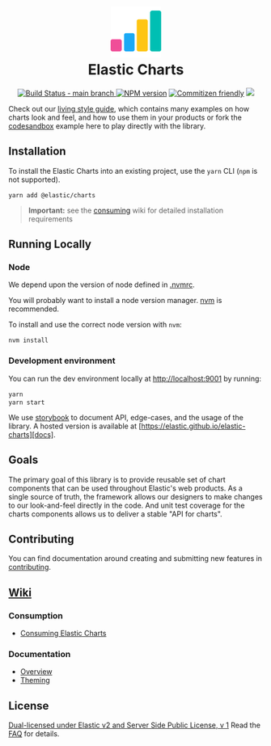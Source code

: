<h1 align="center">
  <img src="https://raw.githubusercontent.com/elastic/elastic-charts/main/public/logo.png" alt="elastic-charts logo" width="100" /><br />
  Elastic Charts
</h1>
<p align="center">
  <a href="https://buildkite.com/elastic/datavis-ci/builds?branch=main">
    <img alt="Build Status - main branch" src="https://badge.buildkite.com/1b2f6369ef27e5b23a7fccf2545d7d6e31bff1957c7c941d31.svg?branch=main">
  </a>
  <a href="https://www.npmjs.com/@elastic/charts"><img alt="NPM version" src="https://img.shields.io/npm/v/@elastic/charts.svg"></a>
  <a href="http://commitizen.github.io/cz-cli/"><img alt="Commitizen friendly" src="https://img.shields.io/badge/commitizen-friendly-brightgreen.svg"></a>
  <a href="https://elastic.github.io/elastic-charts">
    <img src="https://img.shields.io/static/v1?label=examples&message=storybook&color=ff4685">
  </a>
</p>



Check out our [living style guide][docs], which contains many examples on how charts look and feel, and how to use them in your products or fork the [codesandbox](https://codesandbox.io/s/elastic-charts-playground-87y7g?file=/src/App.tsx) example here to play directly with the library.

## Installation

To install the Elastic Charts into an existing project, use the `yarn` CLI (`npm` is not supported).

```
yarn add @elastic/charts
```

> **Important:** see the [consuming] wiki for detailed installation requirements

## Running Locally

### Node

We depend upon the version of node defined in [.nvmrc](.nvmrc).

You will probably want to install a node version manager. [nvm](https://github.com/creationix/nvm) is recommended.

To install and use the correct node version with `nvm`:

```
nvm install
```

### Development environment

You can run the dev environment locally at [http://localhost:9001](http://localhost:9001/) by running:

```
yarn
yarn start
```

We use [storybook](https://storybook.js.org) to document API, edge-cases, and the usage of the library.
A hosted version is available at [https://elastic.github.io/elastic-charts][docs].

## Goals

The primary goal of this library is to provide reusable set of chart components that can be used throughout Elastic's web products.
As a single source of truth, the framework allows our designers to make changes to our look-and-feel directly in the code. And unit test coverage for the charts components allows us to deliver a stable "API for charts".

## Contributing

You can find documentation around creating and submitting new features in [contributing][contributing].

## [Wiki](https://github.com/elastic/elastic-charts/wiki)

### Consumption

- [Consuming Elastic Charts][consuming]

### Documentation

- [Overview][overview]
- [Theming][theming]

## License

[Dual-licensed under Elastic v2 and Server Side Public License, v 1][license] Read the [FAQ][faq] for details.

[license]: LICENSE.txt
[faq]: https://github.com/elastic/elastic-charts/wiki/FAQ
[docs]: https://elastic.github.io/elastic-charts/
[consuming]: https://github.com/elastic/elastic-charts/wiki/Consuming-Elastic-Charts
[overview]: https://github.com/elastic/elastic-charts/wiki/Overview
[theming]: https://github.com/elastic/elastic-charts/wiki/Theming
[contributing]: https://github.com/elastic/elastic-charts/wiki/Contributing-to-Elastic-Charts
